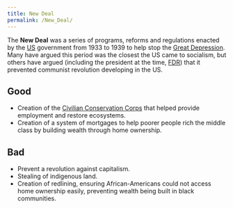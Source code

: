 ```yaml
---
title: New Deal
permalink: /New_Deal/
---
```


The **New Deal** was a series of programs, reforms and regulations
enacted by the [US](United_States_of_America.md "wikilink") government from
1933 to 1939 to help stop the [Great
Depression](Great_Depression.md "wikilink"). Many have argued this period
was the closest the US came to socialism, but others have argued
(including the president at the time,
[FDR](Franklin_Delano_Roosevelt.md "wikilink")) that it prevented communist
revolution developing in the US.

## Good

- Creation of the [Civilian Conservation
  Corps](Civilian_Conservation_Corps_(USA).md "wikilink") that helped
  provide employment and restore ecosystems.
- Creation of a system of mortgages to help poorer people rich the
  middle class by building wealth through home ownership.

## Bad

- Prevent a revolution against capitalism.
- Stealing of indigenous land.
- Creation of redlining, ensuring African-Americans could not access
  home ownership easily, preventing wealth being built in black
  communities.